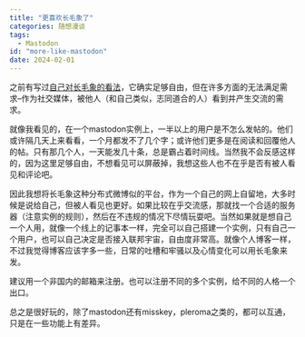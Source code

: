```yaml
---
title: "更喜欢长毛象了"
categories: 随想漫谈
tags:
  - Mastodon
id: "more-like-mastodon"
date: 2024-02-01
---
```


之前有写过[自己对长毛象的看法](https://astro.joomaen.com/article/thinking-of-use-mastodon)，它确实足够自由，但在许多方面的无法满足需求–作为社交媒体，被他人（和自己类似，志同道合的人）看到并产生交流的需求。

就像我看见的，在一个mastodon实例上，一半以上的用户是不怎么发帖的。他们或许隔几天上来看看，一个月都发不了几个字；或许他们更多是在阅读和回覆他人的帖。只有那几个人，一天能发几十条，总是霸占着时间线。当然我不会反感这样的，因为这里足够自由，不想看见可以屏蔽掉，我想这些人也不在乎是否有被人看见和评论吧。

因此我想将长毛象这种分布式微博似的平台，作为一个自己的网上自留地，大多时候是说给自己，但被人看见也更好。如果比较在乎交流感，那就找一个合适的服务器（注意实例的规则），然后在不违规的情况下尽情玩耍吧。当然如果就是想自己一个人用，就像一个线上的记事本一样，完全可以自己搭建一个实例，只有自己一个用户，也可以自己决定是否接入联邦宇宙，自由度非常高。就像个人博客一样，不过我觉得博客应该字多一些，日常的吐槽和牢骚以及心情变化可以用长毛象来发。

建议用一个非国内的邮箱来注册。也可以注册不同的多个实例，给不同的人格一个出口。

总之是很好玩的，除了mastodon还有misskey，pleroma之类的，都可以互通，只是在一些功能上有差异。